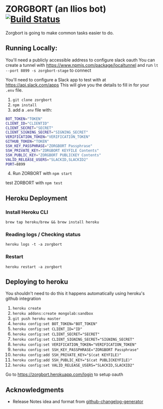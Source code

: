 # ZORGBORT (an Ilios bot) [![Build Status](https://travis-ci.org/ucsf-ckm/zorgbort.svg?branch=master)](https://travis-ci.org/ucsf-ckm/zorgbort)

Zorgbort is going to make common tasks easier to do.

## Running Locally:

You'll need a publicly accessible address to configure slack oauth
You can create a tunnel with https://www.npmjs.com/package/localtunnel 
and run  `lt --port 8899 -s zorgbort-stage` to connect

You'll need to configure a Slack app to test with at https://api.slack.com/apps
This will give you the details to fill in for your `.env` file.

1. `git clone zorgbort`
2. `npm install`
3. add a `.env` file with:
```bash
BOT_TOKEN="TOKEN"
CLIENT_ID="CLIENTID"
CLIENT_SECRET="SECRET"
CLIENT_SIGNING_SECRET="SIGNING_SECRET"
VERIFICATION_TOKEN="VERIFICATION_TOKEN"
GITHUB_TOKEN="TOKEN"
SSH_KEY_PASSPHRASE="ZORGBORT Passphrase"
SSH_PRIVATE_KEY="ZORGBORT KEYFILE Contents"
SSH_PUBLIC_KEY="ZORGBORT PUBLICKEY Contents"
VALID_RELEASE_USERS="SLACKID,SLACKID2"
PORT=8899
```
4. Run ZORBORT with `npm start`


test ZORBORT with `npm test`


## Heroku Deployment

### Install Heroku CLI

`brew tap heroku/brew && brew install heroku`

### Reading logs / Checking status
`heroku logs -t -a zorgbort`

### Restart
`heroku restart -a zorgbort`

## Deploying to heroku 

You shouldn't need to do this it happens automatically using heroku's github integration

1. `heroku create`
2. `heroku addons:create mongolab:sandbox`
3. `git push heroku master`
4. `heroku config:set BOT_TOKEN="BOT_TOKEN"`
5. `heroku config:set CLIENT_ID="ID"`
6. `heroku config:set CLIENT_SECRET="SECRET"`
7. `heroku config:set CLIENT_SIGNING_SECRET="SIGNING_SECRET"`
8. `heroku config:set VERIFICATION_TOKEN="VERIFICATION_TOKEN"`
9. `heroku config:set SSH_KEY_PASSPHRASE="ZORGBORT Passphrase"`
10. `heroku config:add SSH_PRIVATE_KEY="$(cat KEYFILE)"`
11. `heroku config:add SSH_PUBLIC_KEY="$(cat PUBLICKEYFILE)"`
12. `heroku config:set VALID_RELEASE_USERS="SLACKID,SLACKID2"`


Go to https://zorgbort.herokuapp.com/login to setup oauth

## Acknowledgments

* Release Notes idea and format from [github-changelog-generator](https://github.com/skywinder/github-changelog-generator)
